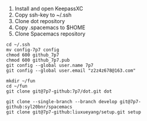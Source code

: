 1. Install and open KeepassXC
2. Copy ssh-key to ~/.ssh
3. Clone dot repository
4. Copy .spacemacs to $HOME
5. Clone Spacemacs repository


```shell
cd ~/.ssh
mv config-7p7 config
chmod 600 github_7p7
chmod 600 github_7p7.pub
git config --global user.name 7p7
git config --global user.email "z2z4z678@163.com"

mkdir ~/fun
cd ~/fun
git clone git@7p7-github:7p7/dot.git dot

git clone --single-branch --branch develop git@7p7-github:syl20bnr/spacemacs
git clone git@7p7-github:liuxueyang/setup.git setup
```
